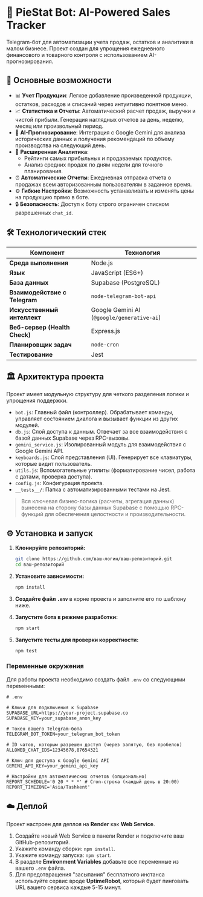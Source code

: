 # 🥧 PieStat Bot: AI-Powered Sales Tracker

Telegram-бот для автоматизации учета продаж, остатков и аналитики в малом бизнесе. Проект создан для упрощения ежедневного финансового и товарного контроля с использованием AI-прогнозирования.

## 🚀 Основные возможности

*   📊 **Учет Продукции**: Легкое добавление произведенной продукции, остатков, расходов и списаний через интуитивно понятное меню.
*   📈 **Статистика и Отчеты**: Автоматический расчет продаж, выручки и чистой прибыли. Генерация наглядных отчетов за день, неделю, месяц или произвольный период.
*   🤖 **AI-Прогнозирование**: Интеграция с Google Gemini для анализа исторических данных и получения рекомендаций по объему производства на следующий день.
*   🧠 **Расширенная Аналитика**:
    *   Рейтинги самых прибыльных и продаваемых продуктов.
    *   Анализ средних продаж по дням недели для точного планирования.
*   ⏰ **Автоматические Отчеты**: Ежедневная отправка отчета о продажах всем авторизованным пользователям в заданное время.
*   ⚙️ **Гибкие Настройки**: Возможность устанавливать и изменять цены на продукцию прямо в боте.
*   🔒 **Безопасность**: Доступ к боту строго ограничен списком разрешенных `chat_id`.

## 🛠️ Технологический стек

| Компонент                  | Технология                                                              |
| -------------------------- | ----------------------------------------------------------------------- |
| **Среда выполнения**       | Node.js                                                                 |
| **Язык**                   | JavaScript (ES6+)                                                       |
| **База данных**            | Supabase (PostgreSQL)                                                   |
| **Взаимодействие с Telegram** | `node-telegram-bot-api`                                                 |
| **Искусственный интеллект** | Google Gemini AI (`@google/generative-ai`)                            |
| **Веб-сервер (Health Check)** | Express.js                                                              |
| **Планировщик задач**      | `node-cron`                                                               |
| **Тестирование**           | Jest                                                                    |

## 🏛️ Архитектура проекта

Проект имеет модульную структуру для четкого разделения логики и упрощения поддержки.

-   `bot.js`: Главный файл (контроллер). Обрабатывает команды, управляет состоянием диалога и вызывает функции из других модулей.
-   `db.js`: Слой доступа к данным. Отвечает за все взаимодействия с базой данных Supabase через RPC-вызовы.
-   `gemini_service.js`: Изолированный модуль для взаимодействия с Google Gemini API.
-   `keyboards.js`: Слой представления (UI). Генерирует все клавиатуры, которые видит пользователь.
-   `utils.js`: Вспомогательные утилиты (форматирование чисел, работа с датами, проверка доступа).
-   `config.js`: Конфигурация проекта.
-   `__tests__/`: Папка с автоматизированными тестами на Jest.

> Вся ключевая бизнес-логика (расчеты, агрегация данных) вынесена на сторону базы данных Supabase с помощью RPC-функций для обеспечения целостности и производительности.

## ⚙️ Установка и запуск

1.  **Клонируйте репозиторий:**
    ```bash
    git clone https://github.com/ваш-логин/ваш-репозиторий.git
    cd ваш-репозиторий
    ```

2.  **Установите зависимости:**
    ```bash
    npm install
    ```

3.  **Создайте файл `.env`** в корне проекта и заполните его по шаблону ниже.

4.  **Запустите бота в режиме разработки:**
    ```bash
    npm start
    ```

5.  **Запустите тесты для проверки корректности:**
    ```bash
    npm test
    ```

### Переменные окружения

Для работы проекта необходимо создать файл `.env` со следующими переменными:

```env
# .env

# Ключи для подключения к Supabase
SUPABASE_URL=https://your-project.supabase.co
SUPABASE_KEY=your_supabase_anon_key

# Токен вашего Telegram-бота
TELEGRAM_BOT_TOKEN=your_telegram_bot_token

# ID чатов, которым разрешен доступ (через запятую, без пробелов)
ALLOWED_CHAT_IDS=12345678,87654321

# Ключ для доступа к Google Gemini API
GEMINI_API_KEY=your_gemini_api_key

# Настройки для автоматических отчетов (опционально)
REPORT_SCHEDULE='0 20 * * *' # Cron-строка (каждый день в 20:00)
REPORT_TIMEZONE='Asia/Tashkent'
```

## ☁️ Деплой

Проект настроен для деплоя на **Render** как **Web Service**.

1.  Создайте новый Web Service в панели Render и подключите ваш GitHub-репозиторий.
2.  Укажите команду сборки: `npm install`.
3.  Укажите команду запуска: `npm start`.
4.  В разделе **Environment Variables** добавьте все переменные из вашего `.env` файла.
5.  Для предотвращения "засыпания" бесплатного инстанса используйте сервис вроде **UptimeRobot**, который будет пинговать URL вашего сервиса каждые 5-15 минут.
